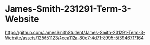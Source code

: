 # James-Smith-231291-Term-3-Website



https://github.com/JamesSmithStudent/James-Smith-231291-Term-3-Website/assets/125651123/4cea112a-80e7-4d71-8995-5f6946717164

